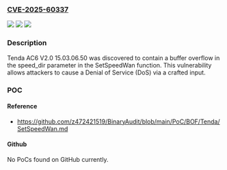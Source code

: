 ### [CVE-2025-60337](https://cve.mitre.org/cgi-bin/cvename.cgi?name=CVE-2025-60337)
![](https://img.shields.io/static/v1?label=Product&message=n%2Fa&color=blue)
![](https://img.shields.io/static/v1?label=Version&message=n%2Fa%20&color=brightgreen)
![](https://img.shields.io/static/v1?label=Vulnerability&message=n%2Fa&color=brightgreen)

### Description

Tenda AC6 V2.0 15.03.06.50 was discovered to contain a buffer overflow in the speed_dir parameter in the SetSpeedWan function. This vulnerability allows attackers to cause a Denial of Service (DoS) via a crafted input.

### POC

#### Reference
- https://github.com/z472421519/BinaryAudit/blob/main/PoC/BOF/Tenda/SetSpeedWan.md

#### Github
No PoCs found on GitHub currently.

